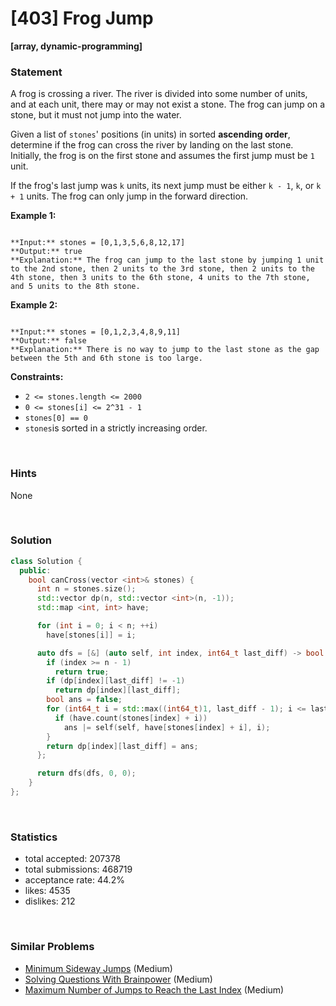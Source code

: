 # [403] Frog Jump

**[array, dynamic-programming]**

### Statement

A frog is crossing a river. The river is divided into some number of units, and at each unit, there may or may not exist a stone. The frog can jump on a stone, but it must not jump into the water.

Given a list of `stones`' positions (in units) in sorted **ascending order**, determine if the frog can cross the river by landing on the last stone. Initially, the frog is on the first stone and assumes the first jump must be `1` unit.

If the frog's last jump was `k` units, its next jump must be either `k - 1`, `k`, or `k + 1` units. The frog can only jump in the forward direction.


**Example 1:**

```

**Input:** stones = [0,1,3,5,6,8,12,17]
**Output:** true
**Explanation:** The frog can jump to the last stone by jumping 1 unit to the 2nd stone, then 2 units to the 3rd stone, then 2 units to the 4th stone, then 3 units to the 6th stone, 4 units to the 7th stone, and 5 units to the 8th stone.

```

**Example 2:**

```

**Input:** stones = [0,1,2,3,4,8,9,11]
**Output:** false
**Explanation:** There is no way to jump to the last stone as the gap between the 5th and 6th stone is too large.

```

**Constraints:**
* `2 <= stones.length <= 2000`
* `0 <= stones[i] <= 2^31 - 1`
* `stones[0] == 0`
* `stones`is sorted in a strictly increasing order.


<br />

### Hints

None

<br />

### Solution

```cpp
class Solution {
  public:
    bool canCross(vector <int>& stones) {
      int n = stones.size();
      std::vector dp(n, std::vector <int>(n, -1));
      std::map <int, int> have;

      for (int i = 0; i < n; ++i)
        have[stones[i]] = i;

      auto dfs = [&] (auto self, int index, int64_t last_diff) -> bool {
        if (index >= n - 1)
          return true;
        if (dp[index][last_diff] != -1)
          return dp[index][last_diff];
        bool ans = false;
        for (int64_t i = std::max((int64_t)1, last_diff - 1); i <= last_diff + 1; ++i) {
          if (have.count(stones[index] + i))
            ans |= self(self, have[stones[index] + i], i);
        }
        return dp[index][last_diff] = ans;
      };

      return dfs(dfs, 0, 0);
    }
};
```

<br />

### Statistics

- total accepted: 207378
- total submissions: 468719
- acceptance rate: 44.2%
- likes: 4535
- dislikes: 212

<br />

### Similar Problems

- [Minimum Sideway Jumps](https://leetcode.com/problems/minimum-sideway-jumps) (Medium)
- [Solving Questions With Brainpower](https://leetcode.com/problems/solving-questions-with-brainpower) (Medium)
- [Maximum Number of Jumps to Reach the Last Index](https://leetcode.com/problems/maximum-number-of-jumps-to-reach-the-last-index) (Medium)
